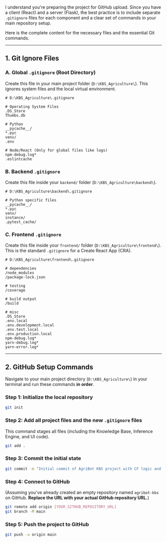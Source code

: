 I understand you're preparing the project for GitHub upload. Since you have a client (React) and a server (Flask), the best practice is to include separate `.gitignore` files for each component and a clear set of commands in your main repository setup.

Here is the complete content for the necessary files and the essential Git commands.

-----

## 1\. Git Ignore Files

### **A. Global `.gitignore` (Root Directory)**

Create this file in your main project folder (`D:\KBS_Agriculture\`). This ignores system files and the local virtual environment.

```gitignore
# D:\KBS_Agriculture\.gitignore

# Operating System Files
.DS_Store
Thumbs.db

# Python
__pycache__/
*.pyc
venv/
.env

# Node/React (Only for global files like logs)
npm-debug.log*
.eslintcache
```

### **B. Backend `.gitignore`**

Create this file inside your `backend/` folder (`D:\KBS_Agriculture\backend\`).

```gitignore
# D:\KBS_Agriculture\backend\.gitignore

# Python specific files
__pycache__/
*.pyc
venv/
instance/
.pytest_cache/
```

### **C. Frontend `.gitignore`**

Create this file inside your `frontend/` folder (`D:\KBS_Agriculture\frontend\`). This is the standard `.gitignore` for a Create React App (CRA).

```gitignore
# D:\KBS_Agriculture\frontend\.gitignore

# dependencies
/node_modules
/package-lock.json

# testing
/coverage

# build output
/build

# misc
.DS_Store
.env.local
.env.development.local
.env.test.local
.env.production.local
npm-debug.log*
yarn-debug.log*
yarn-error.log*
```

-----

## 2\. GitHub Setup Commands

Navigate to your main project directory (`D:\KBS_Agriculture\`) in your terminal and run these commands **in order**.

### Step 1: Initialize the local repository

```bash
git init
```

### Step 2: Add all project files and the new `.gitignore` files

This command stages all files (including the Knowledge Base, Inference Engine, and UI code).

```bash
git add .
```

### Step 3: Commit the initial state

```bash
git commit -m "Initial commit of AgriBot KBS project with CF logic and multi-step UI."
```

### Step 4: Connect to GitHub

(Assuming you've already created an empty repository named `agribot-kbs` on GitHub. **Replace the URL with your actual GitHub repository URL.**)

```bash
git remote add origin [YOUR_GITHUB_REPOSITORY_URL]
git branch -M main
```

### Step 5: Push the project to GitHub

```bash
git push -u origin main
```